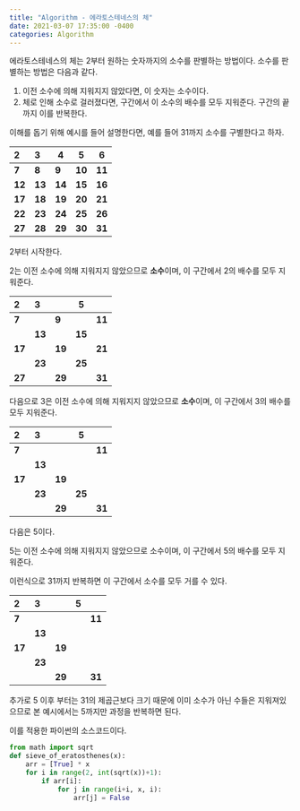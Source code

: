 ```yaml
---
title: "Algorithm - 에라토스테네스의 체"
date: 2021-03-07 17:35:00 -0400
categories: Algorithm
---
```


에라토스테네스의 체는 2부터 원하는 숫자까지의 소수를 판별하는 방법이다.
소수를 판별하는 방법은 다음과 같다.
1. 이전 소수에 의해 지워지지 않았다면, 이 숫자는 소수이다.
2. 체로 인해 소수로 걸러졌다면, 구간에서 이 소수의 배수를 모두 지워준다.
구간의 끝까지 이를 반복한다.



이해를 돕기 위해 예시를 들어 설명한다면,
예를 들어 31까지 소수를 구별한다고 하자.

| 2      | 3      | 4      | 5      | 6      |
| :----- | :----- | ------ | ------ | ------ |
| **7**  | **8**  | **9**  | **10** | **11** |
| **12** | **13** | **14** | **15** | **16** |
| **17** | **18** | **19** | **20** | **21** |
| **22** | **23** | **24** | **25** | **26** |
| **27** | **28** | **29** | **30** | **31** |

2부터 시작한다.

2는 이전 소수에 의해 지워지지 않았으므로 **소수**이며, 이 구간에서 2의 배수를 모두 지워준다.

| 2      | 3      |        | 5      |        |
| :----- | :----- | ------ | ------ | ------ |
| **7**  |        | **9**  |        | **11** |
|        | **13** |        | **15** |        |
| **17** |        | **19** |        | **21** |
|        | **23** |        | **25** |        |
| **27** |        | **29** |        | **31** |

다음으로 3은 이전 소수에 의해 지워지지 않았으므로 **소수**이며, 이 구간에서 3의 배수를 모두 지워준다. 

| 2      | 3      |        | 5      |        |
| :----- | :----- | ------ | ------ | ------ |
| **7**  |        |        |        | **11** |
|        | **13** |        |        |        |
| **17** |        | **19** |        |        |
|        | **23** |        | **25** |        |
|        |        | **29** |        | **31** |

다음은 5이다. 

5는 이전 소수에 의해 지워지지 않았으므로 소수이며, 이 구간에서 5의 배수를 모두 지워준다.

이런식으로 31까지 반복하면 이 구간에서 소수를 모두 거를 수 있다.

| 2      | 3      |        | 5    |        |
| :----- | :----- | ------ | ---- | ------ |
| **7**  |        |        |      | **11** |
|        | **13** |        |      |        |
| **17** |        | **19** |      |        |
|        | **23** |        |      |        |
|        |        | **29** |      | **31** |

추가로 5 이후 부터는 31의 제곱근보다 크기 때문에
이미 소수가 아닌 수들은 지워져있으므로 본 예시에서는 5까지만 과정을 반복하면 된다.


이를 적용한 파이썬의 소스코드이다.

```python
from math import sqrt
def sieve_of_eratosthenes(x):
    arr = [True] * x
    for i in range(2, int(sqrt(x))+1):
        if arr[i]:
            for j in range(i+i, x, i):
                arr[j] = False
```

